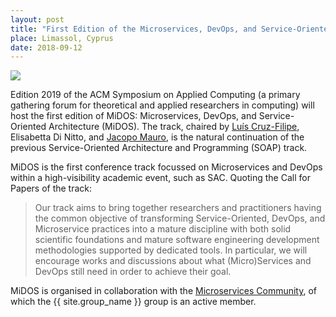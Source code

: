 ```yaml
---
layout: post
title: "First Edition of the Microservices, DevOps, and Service-Oriented Architecture (MiDOS) track at SAC 2019"
place: Limassol, Cyprus
date: 2018-09-12
---
```


<img class="img-fluid mx-auto d-block" src="/images/posts/midos_logo.png">

Edition 2019 of the ACM Symposium on Applied Computing (a primary gathering forum for theoretical and applied researchers in computing) will host the
first edition of MiDOS: Microservices, DevOps, and Service-Oriented Architecture (MiDOS). The track, chaired by [Luís Cruz-Filipe](/people.html#lcf), Elisabetta Di Nitto, and [Jacopo Mauro](/people.html#jm), is the natural continuation of the previous Service-Oriented Architecture and Programming (SOAP) track.

<!--more-->

MiDOS is the first conference track focussed on Microservices and DevOps within a high-visibility academic event, such as SAC. Quoting the Call for Papers of the track:

<blockquote class="blockquote">
Our track aims to bring together researchers and practitioners having the common objective of transforming Service-Oriented, DevOps, and Microservice practices into a mature discipline with both solid scientific foundations and mature software engineering development methodologies supported by dedicated tools. In particular, we will encourage works and discussions about what (Micro)Services and DevOps still need in order to achieve their goal.
</blockquote>

MiDOS is organised in collaboration with the [Microservices Community](https://microservices.sdu.dk), of which the {{ site.group_name }} group is an active member.
